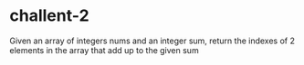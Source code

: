 # challent-2
Given an array of integers nums and an integer sum, return the indexes of 2 elements in the array that add up to the given sum

